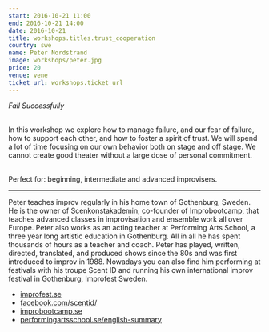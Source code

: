```yaml
---
start: 2016-10-21 11:00
end: 2016-10-21 14:00
date: 2016-10-21
title: workshops.titles.trust_cooperation 
country: swe
name: Peter Nordstrand
image: workshops/peter.jpg
price: 20
venue: vene
ticket_url: workshops.ticket_url
---
```


*Fail Successfully*<br><br>

In this workshop we explore how to manage failure, and our fear of failure, how to support each other, and how to foster a spirit of trust. We will spend a lot of time focusing on our own behavior both on stage and off stage. We cannot create good theater without a large dose of personal commitment.<br><br>

Perfect for: beginning, intermediate and advanced improvisers.

---
Peter teaches improv regularly in his home town of Gothenburg, Sweden. He is the owner of Scenkonstakademin, co-founder of Improbootcamp, that teaches advanced classes in improvisation and ensemble work all over Europe. Peter also works as an acting teacher at Performing Arts School, a three year long artistic education in Gothenburg. All in all he has spent thousands of hours as a teacher and coach. Peter has played, written, directed, translated, and produced shows since the 80s and was first introduced to improv in 1988. Nowadays you can also find him performing at festivals with his troupe Scent ID and running his own international improv festival in Gothenburg, Improfest Sweden.<br>

- [improfest.se](http://improfest.se)
- [facebook.com/scentid/](http://facebook.com/scentid/)
- [improbootcamp.se](http://improbootcamp.se)
- [performingartsschool.se/english-summary](http://www.performingartsschool.se/english-summary)
